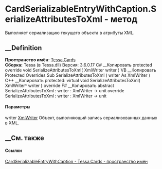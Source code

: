 # CardSerializableEntryWithCaption.SerializeAttributesToXml - метод
Выполняет сериализацию текущего объекта в атрибуты XML.
##  __Definition
 **Пространство имён:** [Tessa.Cards](N_Tessa_Cards.htm)  
 **Сборка:** Tessa (в Tessa.dll) Версия: 3.6.0.17
C# __Копировать
     protected override void SerializeAttributesToXml(
    	XmlWriter writer
    )
VB __Копировать
     Protected Overrides Sub SerializeAttributesToXml ( 
    	writer As XmlWriter
    )
C++ __Копировать
     protected:
    virtual void SerializeAttributesToXml(
    	XmlWriter^ writer
    ) override
F# __Копировать
     abstract SerializeAttributesToXml : 
            writer : XmlWriter -> unit 
    override SerializeAttributesToXml : 
            writer : XmlWriter -> unit 
#### Параметры
writer
[XmlWriter](https://learn.microsoft.com/dotnet/api/system.xml.xmlwriter)
    Объект, выполняющий запись сериализованных данных в XML.
##  __См. также
#### Ссылки
[CardSerializableEntryWithCaption -
](T_Tessa_Cards_CardSerializableEntryWithCaption.htm)
[Tessa.Cards - пространство имён](N_Tessa_Cards.htm)
